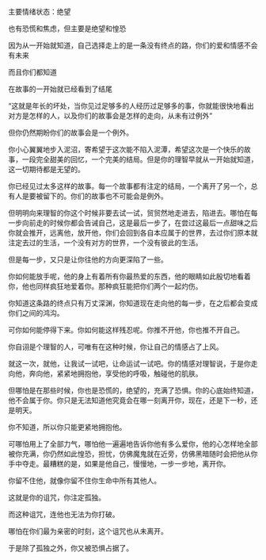 主要情绪状态：绝望

也有恐慌和焦虑，但主要是绝望和惶恐

因为从一开始就知道，自己选择走上的是一条没有终点的路，你们的爱和情感不会有未来

而且你们都知道

在故事的一开始就已经看到了结尾

“这就是年长的坏处，当你见过足够多的人经历过足够多的事，你就能很快地看出对方是怎样的人，以及你们的故事会是怎样的走向，从未有过例外”

但你仍然期盼你们的故事会是一个例外。

你小心翼翼地步入泥沼，寄希望于这次能不陷入泥潭，希望这次是一个快乐的故事，一段完全甜美的回忆，一个完美的结局。但是你的理智早就从一开始就知道，这一切期待都是无望的。

你已经见过太多这样的故事。每一个故事都有注定的结局，一个离开了另一个，总有人是要被留下的。你们的故事也不可能会是例外。

但明明向来理智的你这个时候非要去试一试，贸贸然地走进去，陷进去。哪怕在每一步向前走的时候你都会告诫自己，这是最后一步了，在尝过这最后一点甜味之后你就会推开，远离他，放开他，你们会回到各自本应属于的世界，去过你们原本就注定去过的生活，一个没有对方的世界，一个没有彼此的生活。

但是每一步，又只是让你往他的方向更深陷了一些。

你如何能放手呢，他的身上有着所有你最热爱的东西，他的眼睛如此殷切地看着你，他也同样疯狂地爱着你。那种疯狂能把你们两个一起灼伤。

你知道这条路的终点只有万丈深渊，你知道现在走向他的每一步，在之后都会变成你们之间的鸿沟。

可你如何能停得下来。你如何能这样残忍呢。你推不开他，你也推不开自己。

你自诩是个理智的人，可唯有在这种时候，你让自己的情感占了上风。

就这一次，就他，让我试一试吧，让命运试一试吧。你的情感对理智说，于是你走向他，奔向他，紧紧地拥抱他，享受他的呼吸，触碰他的肌肤。

但哪怕是在那些时候，你也是恐慌的，绝望的，充满了恐惧。你的心底始终知道，他不会属于你。你只是无法知道他究竟会在哪一刻离开你，现在，还是下一秒，还是明天。

你不知道，所以你只能更紧地拥抱他。

可哪怕用上了全部力气，哪怕他一遍遍地告诉你他有多么爱你，他的心怎样地全部被你充满，你仍然如此惶恐，担忧，仿佛魔鬼就在近旁，仿佛黑暗随时会把他从你手中夺走。最糟糕的是，如果是他自己，慢慢地，一步一步地，离开你。

你留不住他，就像你留不住你生命中所有其他人。

这就是你的诅咒，你注定孤独。

而这种诅咒，连他也无法为你打破。

哪怕在你们最为亲密的时刻，这个诅咒也从未离开。

于是除了孤独之外，你又被恐惧占据了。